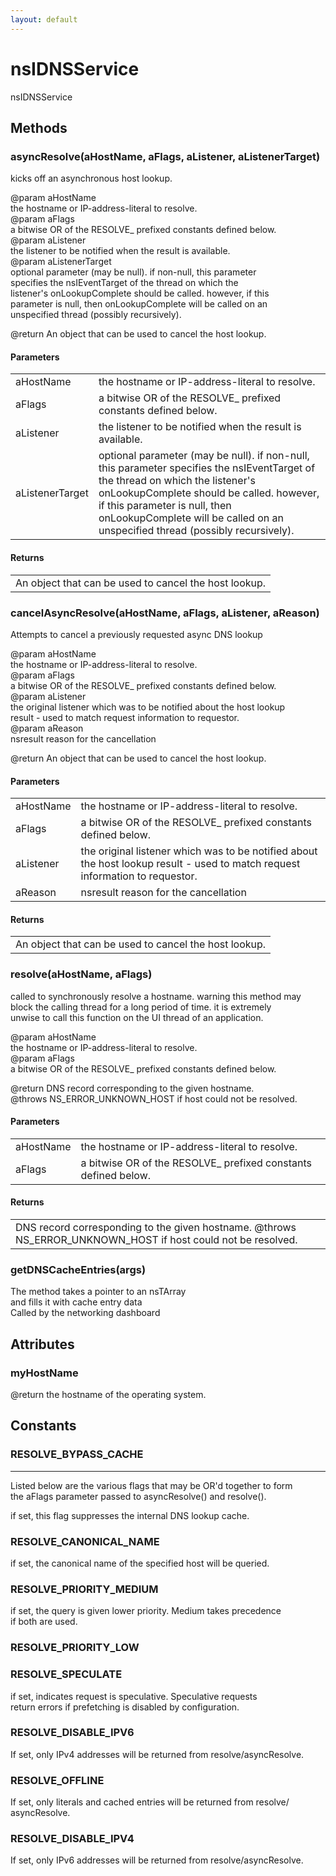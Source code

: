 ```yaml
---
layout: default
---
```


# nsIDNSService #
  
nsIDNSService  
  

## Methods ##

### asyncResolve(aHostName, aFlags, aListener, aListenerTarget) ###
  
kicks off an asynchronous host lookup.  
  
@param aHostName  
       the hostname or IP-address-literal to resolve.  
@param aFlags  
       a bitwise OR of the RESOLVE_ prefixed constants defined below.  
@param aListener  
       the listener to be notified when the result is available.  
@param aListenerTarget  
       optional parameter (may be null).  if non-null, this parameter  
       specifies the nsIEventTarget of the thread on which the  
       listener's onLookupComplete should be called.  however, if this  
       parameter is null, then onLookupComplete will be called on an  
       unspecified thread (possibly recursively).  
  
@return An object that can be used to cancel the host lookup.  
  

#### Parameters ####

<table>

<tr>
<td>aHostName</td>
<td>       the hostname or IP-address-literal to resolve.  
</td>
</tr>

<tr>
<td>aFlags</td>
<td>       a bitwise OR of the RESOLVE_ prefixed constants defined below.  
</td>
</tr>

<tr>
<td>aListener</td>
<td>       the listener to be notified when the result is available.  
</td>
</tr>

<tr>
<td>aListenerTarget</td>
<td>       optional parameter (may be null).  if non-null, this parameter  
       specifies the nsIEventTarget of the thread on which the  
       listener's onLookupComplete should be called.  however, if this  
       parameter is null, then onLookupComplete will be called on an  
       unspecified thread (possibly recursively).  
</td>
</tr>

</table>

#### Returns ####

<table>

<tr>
<td>An object that can be used to cancel the host lookup.  
</td>
</tr>

</table>

### cancelAsyncResolve(aHostName, aFlags, aListener, aReason) ###
  
Attempts to cancel a previously requested async DNS lookup  
  
@param aHostName  
       the hostname or IP-address-literal to resolve.  
@param aFlags  
       a bitwise OR of the RESOLVE_ prefixed constants defined below.  
@param aListener  
       the original listener which was to be notified about the host lookup  
       result - used to match request information to requestor.  
@param aReason  
       nsresult reason for the cancellation  
  
@return An object that can be used to cancel the host lookup.  
  

#### Parameters ####

<table>

<tr>
<td>aHostName</td>
<td>       the hostname or IP-address-literal to resolve.  
</td>
</tr>

<tr>
<td>aFlags</td>
<td>       a bitwise OR of the RESOLVE_ prefixed constants defined below.  
</td>
</tr>

<tr>
<td>aListener</td>
<td>       the original listener which was to be notified about the host lookup  
       result - used to match request information to requestor.  
</td>
</tr>

<tr>
<td>aReason</td>
<td>       nsresult reason for the cancellation  
</td>
</tr>

</table>

#### Returns ####

<table>

<tr>
<td>An object that can be used to cancel the host lookup.  
</td>
</tr>

</table>

### resolve(aHostName, aFlags) ###
  
called to synchronously resolve a hostname.  warning this method may  
block the calling thread for a long period of time.  it is extremely  
unwise to call this function on the UI thread of an application.  
  
@param aHostName  
       the hostname or IP-address-literal to resolve.  
@param aFlags  
       a bitwise OR of the RESOLVE_ prefixed constants defined below.  
  
@return DNS record corresponding to the given hostname.  
@throws NS_ERROR_UNKNOWN_HOST if host could not be resolved.  
  

#### Parameters ####

<table>

<tr>
<td>aHostName</td>
<td>       the hostname or IP-address-literal to resolve.  
</td>
</tr>

<tr>
<td>aFlags</td>
<td>       a bitwise OR of the RESOLVE_ prefixed constants defined below.  
</td>
</tr>

</table>

#### Returns ####

<table>

<tr>
<td>DNS record corresponding to the given hostname.  
@throws NS_ERROR_UNKNOWN_HOST if host could not be resolved.  
</td>
</tr>

</table>

### getDNSCacheEntries(args) ###
  
The method takes a pointer to an nsTArray  
and fills it with cache entry data  
Called by the networking dashboard  
  

## Attributes ##

### myHostName ###
  
@return the hostname of the operating system.  
  

## Constants ##

### RESOLVE_BYPASS_CACHE ###
*********************************************************************  
Listed below are the various flags that may be OR'd together to form  
the aFlags parameter passed to asyncResolve() and resolve().  
  
  
if set, this flag suppresses the internal DNS lookup cache.  
  

### RESOLVE_CANONICAL_NAME ###
  
if set, the canonical name of the specified host will be queried.  
  

### RESOLVE_PRIORITY_MEDIUM ###
  
if set, the query is given lower priority. Medium takes precedence  
if both are used.  
  

### RESOLVE_PRIORITY_LOW ###

### RESOLVE_SPECULATE ###
  
if set, indicates request is speculative. Speculative requests   
return errors if prefetching is disabled by configuration.  
  

### RESOLVE_DISABLE_IPV6 ###
  
If set, only IPv4 addresses will be returned from resolve/asyncResolve.  
  

### RESOLVE_OFFLINE ###
  
If set, only literals and cached entries will be returned from resolve/  
asyncResolve.  
  

### RESOLVE_DISABLE_IPV4 ###
  
If set, only IPv6 addresses will be returned from resolve/asyncResolve.  
  
